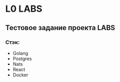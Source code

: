# L0 LABS

## Тестовое задание проекта LABS

### Стэк:
- Golang
- Postgres
- Nats
- React
- Docker

